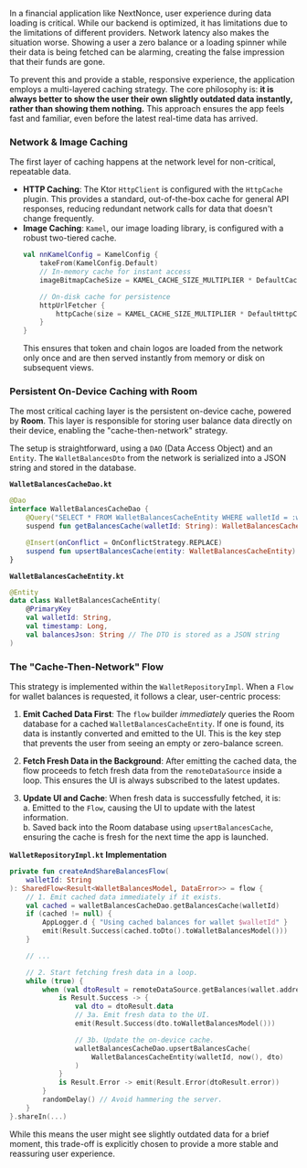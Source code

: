 
In a financial application like NextNonce, user experience during data loading is critical. While our backend is optimized, it has limitations due to the limitations of different providers. Network latency also makes the situation worse. Showing a user a zero balance or a loading spinner while their data is being fetched can be alarming, creating the false impression that their funds are gone.

To prevent this and provide a stable, responsive experience, the application employs a multi-layered caching strategy. The core philosophy is: **it is always better to show the user their own slightly outdated data instantly, rather than showing them nothing.** This approach ensures the app feels fast and familiar, even before the latest real-time data has arrived.

### Network & Image Caching

The first layer of caching happens at the network level for non-critical, repeatable data.

  - **HTTP Caching**: The Ktor `HttpClient` is configured with the `HttpCache` plugin. This provides a standard, out-of-the-box cache for general API responses, reducing redundant network calls for data that doesn't change frequently.
  - **Image Caching**: `Kamel`, our image loading library, is configured with a robust two-tiered cache.
    ```kotlin
    val nnKamelConfig = KamelConfig {
        takeFrom(KamelConfig.Default)
        // In-memory cache for instant access
        imageBitmapCacheSize = KAMEL_CACHE_SIZE_MULTIPLIER * DefaultCacheSize

        // On-disk cache for persistence
        httpUrlFetcher {
            httpCache(size = KAMEL_CACHE_SIZE_MULTIPLIER * DefaultHttpCacheSize)
        }
    }
    ```
    This ensures that token and chain logos are loaded from the network only once and are then served instantly from memory or disk on subsequent views.

### Persistent On-Device Caching with Room

The most critical caching layer is the persistent on-device cache, powered by **Room**. This layer is responsible for storing user balance data directly on their device, enabling the "cache-then-network" strategy.

The setup is straightforward, using a `DAO` (Data Access Object) and an `Entity`. The `WalletBalancesDto` from the network is serialized into a JSON string and stored in the database.

**`WalletBalancesCacheDao.kt`**

```kotlin
@Dao
interface WalletBalancesCacheDao {
    @Query("SELECT * FROM WalletBalancesCacheEntity WHERE walletId = :walletId")
    suspend fun getBalancesCache(walletId: String): WalletBalancesCacheEntity?

    @Insert(onConflict = OnConflictStrategy.REPLACE)
    suspend fun upsertBalancesCache(entity: WalletBalancesCacheEntity)
}
```

**`WalletBalancesCacheEntity.kt`**

```kotlin
@Entity
data class WalletBalancesCacheEntity(
    @PrimaryKey
    val walletId: String,
    val timestamp: Long,
    val balancesJson: String // The DTO is stored as a JSON string
)
```

### The "Cache-Then-Network" Flow

This strategy is implemented within the `WalletRepositoryImpl`. When a `Flow` for wallet balances is requested, it follows a clear, user-centric process:

1.  **Emit Cached Data First**: The `flow` builder *immediately* queries the Room database for a cached `WalletBalancesCacheEntity`. If one is found, its data is instantly converted and emitted to the UI. This is the key step that prevents the user from seeing an empty or zero-balance screen.

2.  **Fetch Fresh Data in the Background**: After emitting the cached data, the flow proceeds to fetch fresh data from the `remoteDataSource` inside a loop. This ensures the UI is always subscribed to the latest updates.

3.  **Update UI and Cache**: When fresh data is successfully fetched, it is:  
    a. Emitted to the `Flow`, causing the UI to update with the latest information.  
    b. Saved back into the Room database using `upsertBalancesCache`, ensuring the cache is fresh for the next time the app is launched.

**`WalletRepositoryImpl.kt` Implementation**

```kotlin
private fun createAndShareBalancesFlow(
    walletId: String
): SharedFlow<Result<WalletBalancesModel, DataError>> = flow {
    // 1. Emit cached data immediately if it exists.
    val cached = walletBalancesCacheDao.getBalancesCache(walletId)
    if (cached != null) {
        AppLogger.d { "Using cached balances for wallet $walletId" }
        emit(Result.Success(cached.toDto().toWalletBalancesModel()))
    }

    // ...

    // 2. Start fetching fresh data in a loop.
    while (true) {
        when (val dtoResult = remoteDataSource.getBalances(wallet.address)) {
            is Result.Success -> {
                val dto = dtoResult.data
                // 3a. Emit fresh data to the UI.
                emit(Result.Success(dto.toWalletBalancesModel()))

                // 3b. Update the on-device cache.
                walletBalancesCacheDao.upsertBalancesCache(
                    WalletBalancesCacheEntity(walletId, now(), dto)
                )
            }
            is Result.Error -> emit(Result.Error(dtoResult.error))
        }
        randomDelay() // Avoid hammering the server.
    }
}.shareIn(...)
```

While this means the user might see slightly outdated data for a brief moment, this trade-off is explicitly chosen to provide a more stable and reassuring user experience.